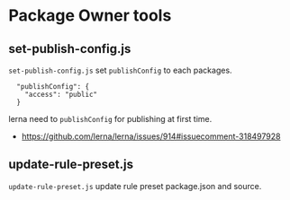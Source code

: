 # Package Owner tools

## set-publish-config.js

`set-publish-config.js` set `publishConfig` to each packages.

```
  "publishConfig": {
    "access": "public"
  }
```

lerna need to `publishConfig` for publishing at first time.

- <https://github.com/lerna/lerna/issues/914#issuecomment-318497928>

## update-rule-preset.js

`update-rule-preset.js` update rule preset package.json and source.